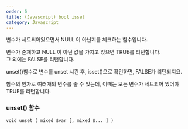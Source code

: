 ```yaml
---   
order: 5   
title: (Javascript) bool isset    
category: Javascript   
---   
```

   
변수가 세트되어있으면서 NULL 이 아닌지를 체크하는 함수입니다.   
   
변수가 존재하고 NULL 이 아닌 값을 가지고 있으면 TRUE를 리턴합니다.   
그 외에는 FALSE를 리턴합니다.   
   
unset()함수로 변수를 unset 시킨 후, isset()으로 확인하면, FALSE가 리턴되지요.   
   
함수의 인자로 여러개의 변수를 줄 수 있는데, 이때는 모든 변수가 세트되어 있어야 TRUE를 리턴합니다.   
   
   
   
   
### unset() 함수   
   
```   
void unset ( mixed $var [, mixed $... ] )   
```   
